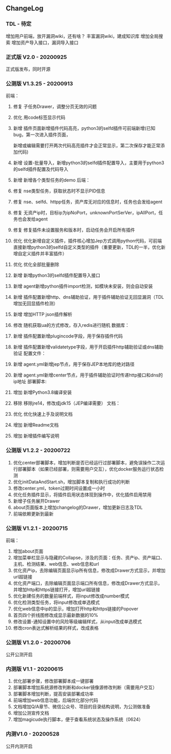 ## ChangeLog

### TDL - 待定

增加用户前端，放开漏洞wiki，还有啥？
丰富漏洞wiki，建成知识库
增加全局搜索
增加资产导入接口，漏洞导入接口

### 正式版 V2.0 - 20200925

正式版发布，同时开源

### 公测版 V1.3.25 - 20200913

前端：

1. 修复 子任务Drawer，调整分页无效的问题

2. 优化 用code标签显示代码

3. 新增 插件页面新增插件代码高亮，python3的selfd插件可前端新增(已知bug，第一次进入插件页面，

   新增或编辑需要打开两次代码高亮插件才会正常显示，第二次保存才能正常添加代码)

4. 新增 设置-批量导入，新增python3的selfd插件配置导入，主要用于python3的selfd插件配置及代码导入

5. 新增 新增各个类型任务的demo
   后端：

6. 修复 nse类型任务，获取状态时不显示PID信息

7. 修复 nse、selfd、httpp任务，资产库无对应的信息时，任务也会发给agent

8. 修复 无资产ip时，目标ip为ipNoPort，unknownPortSerVer，ipAllPort，任务也会发给agent

9. 修复 修复插件未设置服务和版本时，启动任务会开启所有插件

10. 优化 优化新增自定义插件，插件核心增加Jep方式调用python代码，可前端直接新增python3的selfd自定义类型的插件（重要更新，TDL的一半，优化新增自定义插件并丰富插件）

11. 优化 优化全部批量删除

12. 新增 新增python3的selfd插件配置导入接口

13. 新增 agent新增python插件import检测，如模块未安装，则会自动安装

14. 新增 插件配置新增http、dns辅助验证，用于插件辅助验证无回显漏洞（TDL 增加无回显插件检测）

15. 新增 增加HTTP json插件解析

16. 修改 随机获取ua的方式修改，存入redis进行随机
    数据库：

17. 新增 插件配置新增plugincode字段，用于保存插件代码

18. 新增 插件配置新增validatetype字段，用于开启插件http辅助验证或dns辅助验证
    配置文件：

19. 新增 agent.yml新增jep节点，用于保存JEP本地库的绝对路径

20. 新增 agent.yml新增center节点，用于插件辅助验证时传递http接口和dns的ip地址
    部署脚本:

21. 增加 新增Python3.8编译安装

22. 移除 移除jre14，修改成jdk15（JEP编译需要）
    文档：

23. 优化 优化快速上手及说明文档

24. 增加 新增Readme文档

25. 增加 新增插件编写说明

### 公测版 V1.2.2 - 20200722

1. 优化center部署脚本，增加判断是否已经运行过部署脚本，避免误操作二次运行部署脚本（如果已经部署，则需要用户交互），优化docker服务运行状态检测
2. 优化initDataAndStart.sh，增加脚本复制和执行成功的判断
3. 修改center.yml，token过期时间设置成一小时
4. 优化任务插件显示，将插件启用状态体现到操作中，优化插件启用禁用
5. 新增子任务展开Drawer
6. about页面版本上增加changelog的Drawer，增加更新日志及TDL
7. 前端依赖更新到最新

### 公测版 V1.2.1 - 20200715

前端：

1. 增加about页面
2. 增加菜单栏显示与隐藏的Collapse，涉及的页面：任务、资产ip、资产端口、主机、检测结果、web信息、web信息和url
3. 优化资产ip，去除编辑页面显示ip所有信息，修改成Drawer方式显示，并增加url超链接
4. 优化资产端口，去除编辑页面显示端口所有信息，修改成Drawer方式显示，并增加http和https链接打开，增加url超链接
5. 优化新建任务的数量前端样式，将input修改成number模式
6. 优化检测类型任务，将input修改成单选模式
7. 优化web信息中ip的显示，增加打开http和https链接的Popover
8. 首页四个折线图修改成显示最新数据的10%
9. 修改设置-通知设置中的风险等级编辑样式，从input改成单选模式
10. 修改cron表达式解析结果的样式，改成表格

### 公测版 V1.2.0 - 20200706

公开公测开启

### 内测版 V1.1 - 20200615

1. 优化部署步骤，修改部署脚本成一键部署
2. 部署脚本增加系统源修改判断和docker镜像源修改判断（需要用户交互）
3. 部署脚本增加判断，提高安装部署成功率
4. 前端增加web信息功能，后端优化部分代码
5. 文档增加Q/A章节、微信公众号、项目的目录结构说明，为公测做准备
6. 增加公测宣传文档
7. 增加magicude执行脚本，便于查看系统状态及操作系统（0624）

###  内测V1.0 - 20200528

公开内测开启